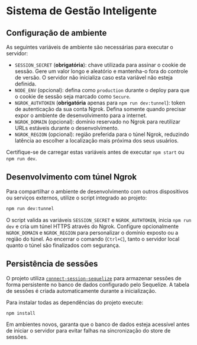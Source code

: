 # Sistema de Gestão Inteligente

## Configuração de ambiente

As seguintes variáveis de ambiente são necessárias para executar o servidor:

- `SESSION_SECRET` (**obrigatória**): chave utilizada para assinar o cookie de sessão. Gere um valor longo e aleatório e mantenha-o fora do controle de versão. O servidor não inicializa caso esta variável não esteja definida.
- `NODE_ENV` (opcional): defina como `production` durante o deploy para que o cookie de sessão seja marcado como `Secure`.
- `NGROK_AUTHTOKEN` (**obrigatória** apenas para `npm run dev:tunnel`): token de autenticação da sua conta Ngrok. Defina somente quando precisar expor o ambiente de desenvolvimento para a internet.
- `NGROK_DOMAIN` (opcional): domínio reservado no Ngrok para reutilizar URLs estáveis durante o desenvolvimento.
- `NGROK_REGION` (opcional): região preferida para o túnel Ngrok, reduzindo latência ao escolher a localização mais próxima dos seus usuários.

Certifique-se de carregar estas variáveis antes de executar `npm start` ou `npm run dev`.

## Desenvolvimento com túnel Ngrok

Para compartilhar o ambiente de desenvolvimento com outros dispositivos ou serviços externos, utilize o script integrado ao projeto:

```bash
npm run dev:tunnel
```

O script valida as variáveis `SESSION_SECRET` e `NGROK_AUTHTOKEN`, inicia `npm run dev` e cria um túnel HTTPS através do Ngrok. Configure opcionalmente `NGROK_DOMAIN` e `NGROK_REGION` para personalizar o domínio exposto ou a região do túnel. Ao encerrar o comando (`Ctrl+C`), tanto o servidor local quanto o túnel são finalizados com segurança.

## Persistência de sessões

O projeto utiliza [`connect-session-sequelize`](https://www.npmjs.com/package/connect-session-sequelize) para armazenar sessões de forma persistente no banco de dados configurado pelo Sequelize. A tabela de sessões é criada automaticamente durante a inicialização.

Para instalar todas as dependências do projeto execute:

```bash
npm install
```

Em ambientes novos, garanta que o banco de dados esteja acessível antes de iniciar o servidor para evitar falhas na sincronização do store de sessões.
